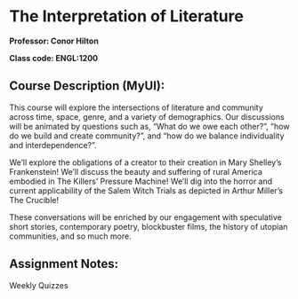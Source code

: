 # The Interpretation of Literature

**Professor: Conor Hilton**

**Class code: ENGL:1200**

## Course Description (MyUI):
This course will explore the intersections of literature and community across time, space, genre, and a variety of demographics. Our discussions will be animated by questions such as, “What do we owe each other?”, “how do we build and create community?”, and “how do we balance individuality and interdependence?”.

We’ll explore the obligations of a creator to their creation in Mary Shelley’s Frankenstein! We’ll discuss the beauty and suffering of rural America embodied in The Killers’ Pressure Machine! We’ll dig into the horror and current applicability of the Salem Witch Trials as depicted in Arthur Miller’s The Crucible!

These conversations will be enriched by our engagement with speculative short stories, contemporary poetry, blockbuster films, the history of utopian communities, and so much more.

## Assignment Notes:
Weekly Quizzes
